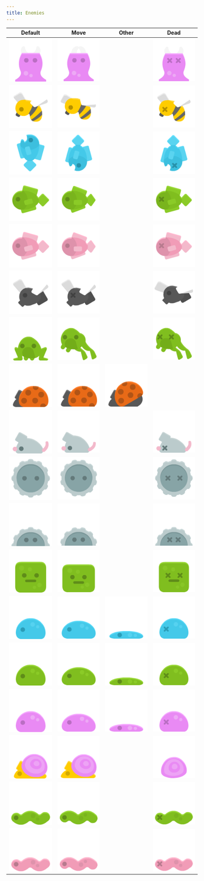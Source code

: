 ```yaml
---
title: Enemies
---
```


Default|Move|Other|Dead
---|---|---|---
![](barnacle.png)|![](barnacle_attack.png)||![](barnacle_dead.png)
![](bee.png)|![](bee_move.png)||![](bee_dead.png)
![](fishblue.png)|![](fishblue_fall.png)||![](fishblue_dead.png)
![](fishgreen.png)|![](fishgreen_move.png)||![](fishgreen_dead.png)
![](fishpink.png)|![](fishpink_move.png)||![](fishpink_dead.png)
![](fly.png)|![](fly_move.png)||![](fly_dead.png)
![](frog.png)|![](frog_move.png)||![](frog_dead.png)
![](ladybug.png)|![](ladybug_move.png)|![](ladybug_fly.png)|
![](mouse.png)|![](mouse_move.png)||![](mouse_dead.png)
![](saw.png)|![](saw_move.png)||![](saw_dead.png)
![](sawhalf.png)|![](sawhalf_move.png)||![](sawhalf_dead.png)
![](slimeblock.png)|![](slimeblock_move.png)||![](slimeblock_dead.png)
![](slimeblue.png)|![](slimeblue_move.png)|![](slimeblue_hit.png)|![](slimeblue_dead.png)
![](slimegreen.png)|![](slimegreen_move.png)|![](slimegreen_hit.png)|![](slimegreen_dead.png)
![](slimepurple.png)|![](slimepurple_move.png)|![](slimepurple_hit.png)|![](slimepurple_dead.png)
![](snail.png)|![](snail_move.png)||![](snail_shell.png)
![](wormgreen.png)|![](wormgreen_move.png)||![](wormgreen_dead.png)
![](wormpink.png)|![](wormpink_move.png)||![](wormpink_dead.png)

